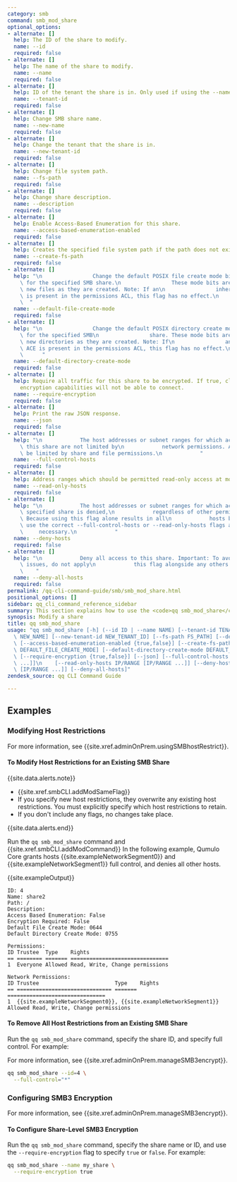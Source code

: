 ```yaml
---
category: smb
command: smb_mod_share
optional_options:
- alternate: []
  help: The ID of the share to modify.
  name: --id
  required: false
- alternate: []
  help: The name of the share to modify.
  name: --name
  required: false
- alternate: []
  help: ID of the tenant the share is in. Only used if using the --name argument.
  name: --tenant-id
  required: false
- alternate: []
  help: Change SMB share name.
  name: --new-name
  required: false
- alternate: []
  help: Change the tenant that the share is in.
  name: --new-tenant-id
  required: false
- alternate: []
  help: Change file system path.
  name: --fs-path
  required: false
- alternate: []
  help: Change share description.
  name: --description
  required: false
- alternate: []
  help: Enable Access-Based Enumeration for this share.
  name: --access-based-enumeration-enabled
  required: false
- alternate: []
  help: Creates the specified file system path if the path does not exist already.
  name: --create-fs-path
  required: false
- alternate: []
  help: "\n                Change the default POSIX file create mode bits (octal)\
    \ for the specified SMB share.\n                These mode bits are applied to\
    \ new files as they are created. Note: If an\n                inheritable ACE\
    \ is present in the permissions ACL, this flag has no effect.\n              \
    \  "
  name: --default-file-create-mode
  required: false
- alternate: []
  help: "\n                Change the default POSIX directory create mode bits (octal)\
    \ for the specified SMB\n                share. These mode bits are applied to\
    \ new directories as they are created. Note: If\n                an inheritable\
    \ ACE is present in the permissions ACL, this flag has no effect.\n          \
    \      "
  name: --default-directory-create-mode
  required: false
- alternate: []
  help: Require all traffic for this share to be encrypted. If true, clients without
    encryption capabilities will not be able to connect.
  name: --require-encryption
  required: false
- alternate: []
  help: Print the raw JSON response.
  name: --json
  required: false
- alternate: []
  help: "\n            The host addresses or subnet ranges for which access to to\
    \ this share are not limited by\n            network permissions. Access may still\
    \ be limited by share and file permissions.\n            "
  name: --full-control-hosts
  required: false
- alternate: []
  help: Address ranges which should be permitted read-only access at most.
  name: --read-only-hosts
  required: false
- alternate: []
  help: "\n            The host addresses or subnet ranges for which access to the\
    \ specified share is denied,\n            regardless of other permissions. Important:\
    \ Because using this flag alone results in all\n            hosts being denied,\
    \ use the correct --full-control-hosts or --read-only-hosts flags as\n       \
    \     necessary.\n            "
  name: --deny-hosts
  required: false
- alternate: []
  help: "\n            Deny all access to this share. Important: To avoid configuration\
    \ issues, do not apply\n            this flag alongside any others.\n        \
    \    "
  name: --deny-all-hosts
  required: false
permalink: /qq-cli-command-guide/smb/smb_mod_share.html
positional_options: []
sidebar: qq_cli_command_reference_sidebar
summary: This section explains how to use the <code>qq smb_mod_share</code> command.
synopsis: Modify a share
title: qq smb_mod_share
usage: "qq smb_mod_share [-h] (--id ID | --name NAME) [--tenant-id TENANT_ID] [--new-name\
  \ NEW_NAME] [--new-tenant-id NEW_TENANT_ID] [--fs-path FS_PATH] [--description DESCRIPTION]\
  \ [--access-based-enumeration-enabled {true,false}] [--create-fs-path]\n    [--default-file-create-mode\
  \ DEFAULT_FILE_CREATE_MODE] [--default-directory-create-mode DEFAULT_DIRECTORY_CREATE_MODE]\
  \ [--require-encryption {true,false}] [--json] [--full-control-hosts IP/RANGE [IP/RANGE\
  \ ...]]\n    [--read-only-hosts IP/RANGE [IP/RANGE ...]] [--deny-hosts IP/RANGE\
  \ [IP/RANGE ...]] [--deny-all-hosts]"
zendesk_source: qq CLI Command Guide

---
```


## Examples

### Modifying Host Restrictions
For more information, see {{site.xref.adminOnPrem.usingSMBhostRestrict}}.

#### To Modify Host Restrictions for an Existing SMB Share
{{site.data.alerts.note}}
<ul>
  <li>{{site.xref.smbCLI.addModSameFlag}}</li>
  <li>If you specify new host restrictions, they overwrite any existing host restrictions. You must explicitly specify which host restrictions to retain.</li>
  <li>If you don't include any flags, no changes take place.</li>
</ul>
{{site.data.alerts.end}}

Run the `qq smb_mod_share` command and {{site.xref.smbCLI.addModCommand}} In the following example, Qumulo Core grants hosts {{site.exampleNetworkSegment0}} and {{site.exampleNetworkSegment1}} full control, and denies all other hosts.

{{site.exampleOutput}}

```
ID: 4
Name: share2
Path: /
Description:
Access Based Enumeration: False
Encryption Required: False
Default File Create Mode: 0644
Default Directory Create Mode: 0755

Permissions:
ID Trustee  Type    Rights 
== ======== ======= ===============================
1  Everyone Allowed Read, Write, Change permissions

Network Permissions:
ID Trustee                        Type    Rights 
== ============================== ======= ===============================
1  {{site.exampleNetworkSegment0}}, {{site.exampleNetworkSegment1}} Allowed Read, Write, Change permissions
```

#### To Remove All Host Restrictions from an Existing SMB Share
Run the `qq smb_mod_share` command, specify the share ID, and specify full control. For example:

For more information, see {{site.xref.adminOnPrem.manageSMB3encrypt}}.

```bash
qq smb_mod_share --id=4 \
  --full-control="*"
```

### Configuring SMB3 Encryption
For more information, see {{site.xref.adminOnPrem.manageSMB3encrypt}}.

#### To Configure Share-Level SMB3 Encryption
Run the `qq smb_mod_share` command, specify the share name or ID, and use the `--require-encryption` flag to specify `true` or `false`. For example:

```bash
qq smb_mod_share --name my_share \
  --require-encryption true
```
